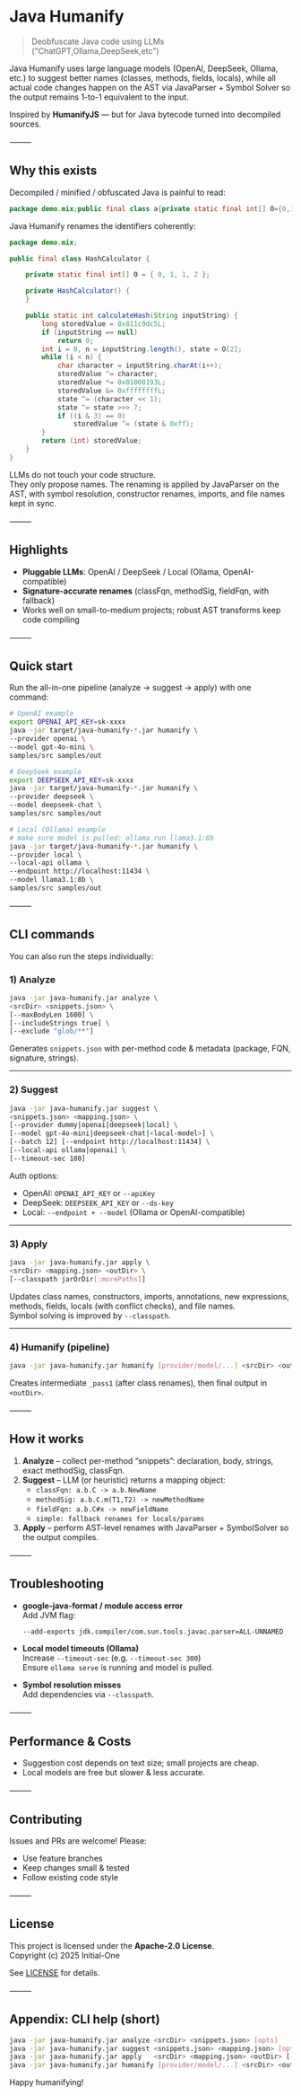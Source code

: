 # Java Humanify
> Deobfuscate Java code using LLMs ("ChatGPT,Ollama,DeepSeek,etc")

Java Humanify uses large language models (OpenAI, DeepSeek, Ollama, etc.) to suggest better names (classes, methods, fields, locals), while all actual code changes happen on the AST via JavaParser + Symbol Solver so the output remains 1-to-1 equivalent to the input.

Inspired by **HumanifyJS** — but for Java bytecode turned into decompiled sources.

⸻

## Why this exists

Decompiled / minified / obfuscated Java is painful to read:

```java
package demo.mix;public final class a{private static final int[] O={0,1,1,2};private a(){}public static int h(String s){long x=0x811c9dc5L;if(s==null)return 0;int i=0,n=s.length(),j=O[2];while(i<n){char c=s.charAt(i++);x^=c;x*=0x01000193L;x&=0xffffffffL;j^=(c<<1);j^=j>>>7;if((i&3)==0)x^=(j&0xff);}return (int)x;}}
```

Java Humanify renames the identifiers coherently:

```java
package demo.mix;

public final class HashCalculator {

    private static final int[] O = { 0, 1, 1, 2 };

    private HashCalculator() {
    }

    public static int calculateHash(String inputString) {
        long storedValue = 0x811c9dc5L;
        if (inputString == null)
            return 0;
        int i = 0, n = inputString.length(), state = O[2];
        while (i < n) {
            char character = inputString.charAt(i++);
            storedValue ^= character;
            storedValue *= 0x01000193L;
            storedValue &= 0xffffffffL;
            state ^= (character << 1);
            state ^= state >>> 7;
            if ((i & 3) == 0)
                storedValue ^= (state & 0xff);
        }
        return (int) storedValue;
    }
}
```

LLMs do not touch your code structure.  
They only propose names. The renaming is applied by JavaParser on the AST, with symbol resolution, constructor renames, imports, and file names kept in sync.

⸻

## Highlights

- **Pluggable LLMs**: OpenAI / DeepSeek / Local (Ollama, OpenAI-compatible)  
- **Signature-accurate renames** (classFqn, methodSig, fieldFqn, with fallback)  
- Works well on small-to-medium projects; robust AST transforms keep code compiling  

⸻

## Quick start

Run the all-in-one pipeline (analyze → suggest → apply) with one command:

```bash
# OpenAI example
export OPENAI_API_KEY=sk-xxxx
java -jar target/java-humanify-*.jar humanify \
--provider openai \
--model gpt-4o-mini \
samples/src samples/out
```

```bash
# DeepSeek example
export DEEPSEEK_API_KEY=sk-xxxx
java -jar target/java-humanify-*.jar humanify \
--provider deepseek \
--model deepseek-chat \
samples/src samples/out
```

```bash
# Local (Ollama) example
# make sure model is pulled: ollama run llama3.1:8b    
java -jar target/java-humanify-*.jar humanify \
--provider local \
--local-api ollama \
--endpoint http://localhost:11434 \
--model llama3.1:8b \
samples/src samples/out
```

⸻

## CLI commands

You can also run the steps individually:

### 1) Analyze
```bash
java -jar java-humanify.jar analyze \
<srcDir> <snippets.json> \
[--maxBodyLen 1600] \
[--includeStrings true] \
[--exclude "glob/**"]
```

Generates `snippets.json` with per-method code & metadata (package, FQN, signature, strings).

---

### 2) Suggest
```bash
java -jar java-humanify.jar suggest \
<snippets.json> <mapping.json> \
[--provider dummy|openai|deepseek|local] \
[--model gpt-4o-mini|deepseek-chat|<local-model>] \
[--batch 12] [--endpoint http://localhost:11434] \
[--local-api ollama|openai] \
[--timeout-sec 180] 
```

Auth options:  
- OpenAI: `OPENAI_API_KEY` or `--apiKey`  
- DeepSeek: `DEEPSEEK_API_KEY` or `--ds-key`  
- Local: `--endpoint + --model` (Ollama or OpenAI-compatible)  

---

### 3) Apply
```bash
java -jar java-humanify.jar apply \
<srcDir> <mapping.json> <outDir> \
[--classpath jarOrDir[:morePaths]]
```

Updates class names, constructors, imports, annotations, new expressions, methods, fields, locals (with conflict checks), and file names.  
Symbol solving is improved by `--classpath`.

---

### 4) Humanify (pipeline)
```bash
java -jar java-humanify.jar humanify [provider/model/...] <srcDir> <outDir>
```

Creates intermediate `_pass1` (after class renames), then final output in `<outDir>`.

⸻

## How it works

1. **Analyze** – collect per-method “snippets”: declaration, body, strings, exact methodSig, classFqn.  
2. **Suggest** – LLM (or heuristic) returns a mapping object:  
   - `classFqn: a.b.C -> a.b.NewName`  
   - `methodSig: a.b.C.m(T1,T2) -> newMethodName`  
   - `fieldFqn: a.b.C#x -> newFieldName`  
   - `simple: fallback renames for locals/params`  
3. **Apply** – perform AST-level renames with JavaParser + SymbolSolver so the output compiles.

⸻

## Troubleshooting

- **google-java-format / module access error**  
  Add JVM flag:  
  ```bash
  --add-exports jdk.compiler/com.sun.tools.javac.parser=ALL-UNNAMED
  ```

- **Local model timeouts (Ollama)**  
  Increase `--timeout-sec` (e.g. `--timeout-sec 300`)  
  Ensure `ollama serve` is running and model is pulled.

- **Symbol resolution misses**  
  Add dependencies via `--classpath`.  

⸻

## Performance & Costs

- Suggestion cost depends on text size; small projects are cheap.  
- Local models are free but slower & less accurate.  

⸻

## Contributing

Issues and PRs are welcome! Please:  
- Use feature branches  
- Keep changes small & tested  
- Follow existing code style  

⸻

## License

This project is licensed under the **Apache-2.0 License**.  
Copyright (c) 2025 Initial-One  

See [LICENSE](./LICENSE) for details.

⸻

## Appendix: CLI help (short)

```bash
java -jar java-humanify.jar analyze <srcDir> <snippets.json> [opts]
java -jar java-humanify.jar suggest <snippets.json> <mapping.json> [opts]
java -jar java-humanify.jar apply   <srcDir> <mapping.json> <outDir> [--classpath ...]
java -jar java-humanify.jar humanify [provider/model/...] <srcDir> <outDir>
```

Happy humanifying!
